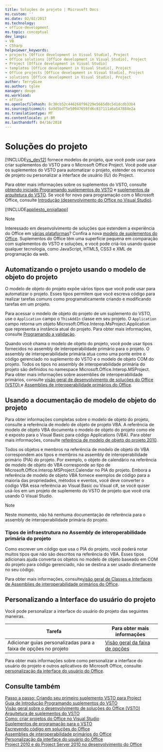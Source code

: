 ```yaml
---
title: Soluções de projeto | Microsoft Docs
ms.custom: ''
ms.date: 02/02/2017
ms.technology:
- office-development
ms.topic: conceptual
dev_langs:
- VB
- CSharp
helpviewer_keywords:
- projects [Office development in Visual Studio], Project
- Office solutions [Office development in Visual Studio], Project
- Project [Office development in Visual Studio]
- templates [Office development in Visual Studio], Project
- Office projects [Office development in Visual Studio], Project
- solutions [Office development in Visual Studio], Project
author: TerryGLee
ms.author: tglee
manager: douge
ms.workload:
- office
ms.openlocfilehash: 8c30cb52c446268f96229e5665d8c5d1dcdb33b4
ms.sourcegitcommit: 6a9d5bd75e50947659fd6c837111a6a547884e2a
ms.translationtype: MT
ms.contentlocale: pt-BR
ms.lasthandoff: 04/16/2018
---
```

# <a name="project-solutions"></a>Soluções do projeto
  [!INCLUDE[vs_dev12](../vsto/includes/vs-dev12-md.md)] fornece modelos de projeto, que você pode usar para criar suplementos do VSTO para o Microsoft Office Project. Você pode usar os suplementos do VSTO para automatizar o projeto, estender os recursos de projeto ou personalizar a interface de usuário (IU) do Project.  
  
 Para obter mais informações sobre os suplementos do VSTO, consulte [obtendo iniciado Programando suplementos do VSTO](../vsto/getting-started-programming-vsto-add-ins.md) e [suplementos da arquitetura do VSTO](../vsto/architecture-of-vsto-add-ins.md). Se você for novo para programação com o Microsoft Office, consulte [Introdução &#40;desenvolvimento do Office no Visual Studio&#41;](../vsto/getting-started-office-development-in-visual-studio.md).  
  
 [!INCLUDE[appliesto_projallapp](../vsto/includes/appliesto-projallapp-md.md)]  
  
> [!NOTE]  
>  Interessado em desenvolvimento de soluções que estendem a experiência do Office em [várias plataformas](https://dev.office.com/add-in-availability)? Confira a nova [modelo de suplementos do Office](https://dev.office.com/docs/add-ins/overview/office-add-ins). Suplementos do Office têm uma superfície pequena em comparação com suplementos do VSTO e soluções, e você pode criá-los usando quase qualquer tecnologia, como JavaScript, HTML5, CSS3 e XML de programação da web.  
  
## <a name="automating-project-by-using-the-project-object-model"></a>Automatizando o projeto usando o modelo de objeto do projeto  
 O modelo de objeto do projeto expõe vários tipos que você pode usar para automatizar o projeto. Esses tipos permitem que você escreva código para realizar tarefas comuns como programaticamente criando e modificando tarefas em um projeto.  
  
 Para acessar o modelo de objeto do projeto de um suplemento do VSTO, use o `Application` campo o `ThisAddIn` classe em seu projeto. O `Application` campo retorna um objeto Microsoft.Office.Interop.MsProject.Application que representa a instância atual do projeto. Para obter mais informações, consulte [Programando a validação](../vsto/programming-vsto-add-ins.md).  
  
 Quando você chama o modelo de objeto do projeto, você pode usar tipos fornecidos no assembly de interoperabilidade primário para o projeto. O assembly de interoperabilidade primária atua como uma ponte entre o código gerenciado no suplemento do VSTO e o modelo de objeto COM do projeto. Todos os tipos no assembly de interoperabilidade primária do projeto são definidos no namespace Microsoft.Office.Interop.MSProject. Para obter mais informações sobre assemblies de interoperabilidade primários, consulte [visão geral de desenvolvimento de soluções do Office &#40;VSTO&#41; ](../vsto/office-solutions-development-overview-vsto.md) e [Assemblies de interoperabilidade primários do Office](../vsto/office-primary-interop-assemblies.md).  
  
## <a name="using-the-project-object-model-documentation"></a>Usando a documentação de modelo de objeto do projeto  
 Para obter informações completas sobre o modelo de objeto do projeto, consulte a referência de modelo de objeto de projeto VBA. A referência de modelo de objeto VBA documenta o modelo de objeto do projeto como ele é exposto para o Visual Basic para código Applications (VBA). Para obter mais informações, consulte [referência de modelo de objeto do projeto 2010](http://go.microsoft.com/fwlink/?LinkId=199771).  
  
 Todos os objetos e membros na referência de modelo de objeto do VBA correspondem aos tipos e membros na assembly de interoperabilidade primário (PIA) do projeto. Por exemplo, o objeto de calendário na referência de modelo de objeto do VBA corresponde ao tipo de Microsoft.Office.Interop.MSProject.Calendar no PIA do projeto. Embora a referência de modelo de objeto VBA fornece exemplos de código para a maioria das propriedades, métodos e eventos, você deve converter o código VBA essa referência ao Visual Basic ou Visual c#, se você quiser usá-los em um projeto de suplemento do VSTO de projeto que você cria usando O Visual Studio.  
  
> [!NOTE]  
>  Neste momento, não há nenhuma documentação de referência para o assembly de interoperabilidade primária do projeto.  
  
### <a name="infrastructure-types-in-the-project-primary-interop-assembly"></a>Tipos de infraestrutura no Assembly de interoperabilidade primária do projeto  
 Como escrever um código que usa o PIA do projeto, você poderá notar muitos tipos que não são descritos na referência do VBA. Esses tipos adicionais ajuda converta os objetos no modelo de objeto baseado em COM do projeto para código gerenciado, não se destina a ser usado diretamente no seu código.  
  
 Para obter mais informações, consulte[visão geral de Classes e Interfaces de Assemblies de interoperabilidade primários do Office](http://go.microsoft.com/fwlink/?LinkId=189592).  
  
## <a name="customizing-the-user-interface-of-project"></a>Personalizando a Interface do usuário do projeto  
 Você pode personalizar a interface do usuário do projeto das seguintes maneiras.  
  
|Tarefa|Para obter mais informações|  
|----------|--------------------------|  
|Adicionar guias personalizadas para a faixa de opções no projeto|[Visão geral da faixa de opções](../vsto/ribbon-overview.md)|  
  
 Para obter mais informações sobre como personalizar a interface do usuário do projeto e outros aplicativos do Microsoft Office, consulte [personalização da interface do usuário do Office](../vsto/office-ui-customization.md).  
  
## <a name="see-also"></a>Consulte também  
 [Passo a passo: Criando seu primeiro suplemento VSTO para Project](../vsto/walkthrough-creating-your-first-vsto-add-in-for-project.md)   
 [Guia de Introdução Programando suplementos do VSTO](../vsto/getting-started-programming-vsto-add-ins.md)   
 [Visão geral sobre o desenvolvimento de soluções do Office &#40;VSTO&#41;](../vsto/office-solutions-development-overview-vsto.md)   
 [Arquitetura de suplementos do VSTO](../vsto/architecture-of-vsto-add-ins.md)   
 [Como: criar projetos do Office no Visual Studio](../vsto/how-to-create-office-projects-in-visual-studio.md)   
 [Suplementos de programação para o VSTO](../vsto/programming-vsto-add-ins.md)   
 [Escrevendo código em soluções do Office](../vsto/writing-code-in-office-solutions.md)   
 [Assemblies de interoperabilidade primários do Office](../vsto/office-primary-interop-assemblies.md)   
 [Personalização da interface do usuário do Office](../vsto/office-ui-customization.md)   
 [Project 2010 e do Project Server 2010 no desenvolvimento do Office](http://go.microsoft.com/fwlink/?LinkId=199016)  
  
  